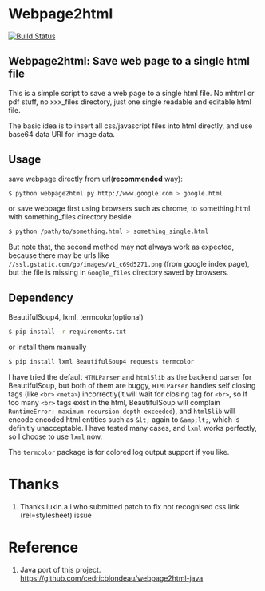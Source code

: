 
# Webpage2html

[![Build Status](https://travis-ci.org/zTrix/webpage2html.png)](https://travis-ci.org/zTrix/webpage2html)

## Webpage2html: Save web page to a single html file

This is a simple script to save a web page to a single html file. No mhtml or pdf stuff, no xxx_files directory, just one single readable and editable html file.

The basic idea is to insert all css/javascript files into html directly, and use base64 data URI for image data.

## Usage

save webpage directly from url(**recommended** way):

```bash
$ python webpage2html.py http://www.google.com > google.html
```

or save webpage first using browsers such as chrome, to something.html with something_files directory beside.

```bash
$ python /path/to/something.html > something_single.html
```

But note that, the second method may not always work as expected, because there may be urls like `//ssl.gstatic.com/gb/images/v1_c69d5271.png` (from google index page), but the file is missing in `Google_files` directory saved by browsers.

## Dependency

BeautifulSoup4, lxml, termcolor(optional)

```bash
$ pip install -r requirements.txt
```

or install them manually

```bash
$ pip install lxml BeautifulSoup4 requests termcolor
```

I have tried the default `HTMLParser` and `html5lib` as the backend parser for BeautifulSoup, but both of them are buggy, `HTMLParser` handles self closing tags (like `<br>` `<meta>`) incorrectly(it will wait for closing tag for `<br>`, so If too many `<br>` tags exist in the html, BeautifulSoup will complain `RuntimeError: maximum recursion depth exceeded`), and `html5lib` will encode encoded html entities such as `&lt;` again to `&amp;lt;`, which is definitly unacceptable. I have tested many cases, and `lxml` works perfectly, so I choose to use `lxml` now.

The `termcolor` package is for colored log output support if you like.

# Thanks

 1. Thanks lukin.a.i who submitted patch to fix not recognised css link (rel=stylesheet) issue

# Reference

 1. Java port of this project. https://github.com/cedricblondeau/webpage2html-java
